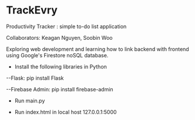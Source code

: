 # TrackEvry

Productivity Tracker : simple to-do list application

Collaborators: Keagan Nguyen, Soobin Woo

Exploring web development and learning how to link backend with frontend using Google's Firestore noSQL database.

- Install the following libraries in Python

--Flask: pip install Flask

--Firebase Admin: pip install firebase-admin

- Run main.py

- Run index.html in local host 127.0.0.1:5000





